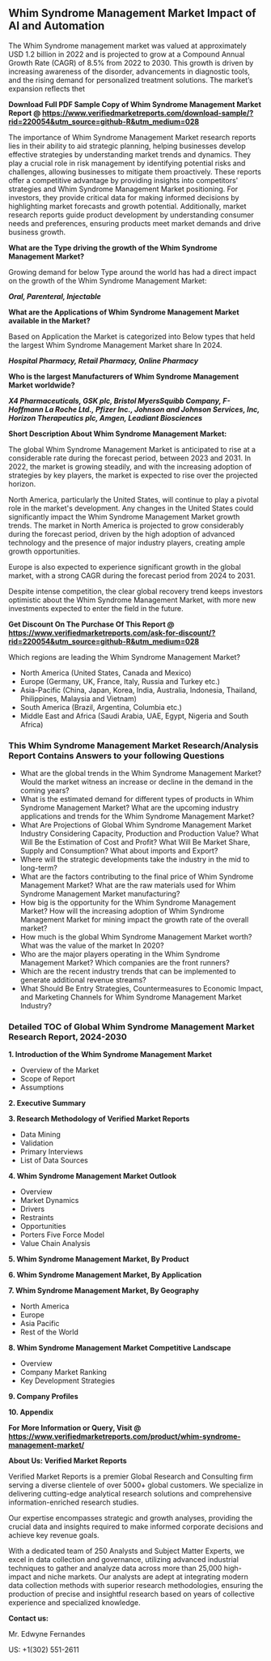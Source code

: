 <h2>Whim Syndrome Management Market Impact of AI and Automation</h2><p>The Whim Syndrome management market was valued at approximately USD 1.2 billion in 2022 and is projected to grow at a Compound Annual Growth Rate (CAGR) of 8.5% from 2022 to 2030. This growth is driven by increasing awareness of the disorder, advancements in diagnostic tools, and the rising demand for personalized treatment solutions. The market’s expansion reflects thet</p><p id="" class=""><strong>Download Full PDF Sample Copy of Whim Syndrome Management Market Report @ <a href="https://www.verifiedmarketreports.com/download-sample/?rid=220054&utm_source=github-R&utm_medium=028" target="_blank">https://www.verifiedmarketreports.com/download-sample/?rid=220054&utm_source=github-R&utm_medium=028</a></strong></p><p>The importance of&nbsp;Whim Syndrome Management Market research reports lies in their ability to aid strategic planning, helping businesses develop effective strategies by understanding market trends and dynamics. They play a crucial role in risk management by identifying potential risks and challenges, allowing businesses to mitigate them proactively. These reports offer a competitive advantage by providing insights into competitors' strategies and Whim Syndrome Management Market positioning. For investors, they provide critical data for making informed decisions by highlighting market forecasts and growth potential. Additionally, market research reports guide product development by understanding consumer needs and preferences, ensuring products meet market demands and drive business growth.</p><p><strong>What are the&nbsp;Type driving the growth of the Whim Syndrome Management Market?</strong></p><p id="" class="">Growing demand for below Type around the world has had a direct impact on the growth of the Whim Syndrome Management Market:</p><em><strong>Oral, Parenteral, lnjectable</strong></em></p><strong>What are the&nbsp;Applications&nbsp;of Whim Syndrome Management Market available in the Market?</strong></p><p id="" class="">Based on Application the Market is categorized into Below types that held the largest Whim Syndrome Management Market share In 2024.</p><em><strong>Hospital Pharmacy, Retail Pharmacy, Online Pharmacy</strong></em></p><strong>Who is the largest Manufacturers of Whim Syndrome Management Market worldwide?</strong></p><p><em><strong>X4 Pharmaceuticals, GSK plc, Bristol MyersSquibb Company, F-Hoffmann La Roche Ltd., Pfizer Inc., Johnson and Johnson Services, Inc, Horizon Therapeutics plc, Amgen, Leadiant Biosciences</strong></em></p><p id="" class=""><strong>Short Description About Whim Syndrome Management Market:</strong></p><p>The global Whim Syndrome Management Market is anticipated to rise at a considerable rate during the forecast period, between 2023 and 2031. In 2022, the market is growing steadily, and with the increasing adoption of strategies by key players, the market is expected to rise over the projected horizon.</p><p>North America, particularly the United States, will continue to play a pivotal role in the market's development. Any changes in the United States could significantly impact the Whim Syndrome Management Market growth trends. The market in North America is projected to grow considerably during the forecast period, driven by the high adoption of advanced technology and the presence of major industry players, creating ample growth opportunities.</p><p>Europe is also expected to experience significant growth in the global market, with a strong CAGR during the forecast period from 2024 to 2031.</p><p>Despite intense competition, the clear global recovery trend keeps investors optimistic about the Whim Syndrome Management Market, with more new investments expected to enter the field in the future.</p><p id="" class=""><strong>Get Discount On The Purchase Of This Report @ <a href="https://www.verifiedmarketreports.com/ask-for-discount/?rid=220054&utm_source=github-R&utm_medium=028" target="_blank">https://www.verifiedmarketreports.com/ask-for-discount/?rid=220054&utm_source=github-R&utm_medium=028</a></strong></p>Which regions are leading the Whim Syndrome Management Market?</p><ul><li>North America (United States, Canada and Mexico)</li><li>Europe (Germany, UK, France, Italy, Russia and Turkey etc.)</li><li>Asia-Pacific (China, Japan, Korea, India, Australia, Indonesia, Thailand, Philippines, Malaysia and Vietnam)</li><li>South America (Brazil, Argentina, Columbia etc.)</li><li>Middle East and Africa (Saudi Arabia, UAE, Egypt, Nigeria and South Africa)</li></ul><h3 id="" class="">This Whim Syndrome Management Market Research/Analysis Report Contains Answers to your following Questions</h3><ul><li>What are the global trends in the Whim Syndrome Management Market? Would the market witness an increase or decline in the demand in the coming years?</li><li>What is the estimated demand for different types of products in Whim Syndrome Management Market? What are the upcoming industry applications and trends for the Whim Syndrome Management Market?</li><li>What Are Projections of Global Whim Syndrome Management Market Industry Considering Capacity, Production and Production Value? What Will Be the Estimation of Cost and Profit? What Will Be Market Share, Supply and Consumption? What about imports and Export?</li><li>Where will the strategic developments take the industry in the mid to long-term?</li><li>What are the factors contributing to the final price of Whim Syndrome Management Market? What are the raw materials used for Whim Syndrome Management Market manufacturing?</li><li>How big is the opportunity for the Whim Syndrome Management Market? How will the increasing adoption of Whim Syndrome Management Market for mining impact the growth rate of the overall market?</li><li>How much is the global Whim Syndrome Management Market worth? What was the value of the market In 2020?</li><li>Who are the major players operating in the Whim Syndrome Management Market? Which companies are the front runners?</li><li>Which are the recent industry trends that can be implemented to generate additional revenue streams?</li><li>What Should Be Entry Strategies, Countermeasures to Economic Impact, and Marketing Channels for Whim Syndrome Management Market Industry?</li></ul><h3 id="" class="">Detailed TOC of Global Whim Syndrome Management Market Research Report, 2024-2030</h3><p id="" class=""><strong>1. Introduction of the Whim Syndrome Management Market</strong></p><ul><li>Overview of the Market</li><li>Scope of Report</li><li>Assumptions</li></ul><p id="" class=""><strong>2. Executive Summary</strong></p><p id="" class=""><strong>3. Research Methodology of Verified Market Reports</strong></p><ul><li>Data Mining</li><li>Validation</li><li>Primary Interviews</li><li>List of Data Sources</li></ul><p id="" class=""><strong>4. Whim Syndrome Management Market Outlook</strong></p><ul><li>Overview</li><li>Market Dynamics</li><li>Drivers</li><li>Restraints</li><li>Opportunities</li><li>Porters Five Force Model</li><li>Value Chain Analysis</li></ul><p id="" class=""><strong>5. Whim Syndrome Management Market, By Product</strong></p><p id="" class=""><strong>6. Whim Syndrome Management Market, By Application</strong></p><p id="" class=""><strong>7. Whim Syndrome Management Market, By Geography</strong></p><ul><li>North America</li><li>Europe</li><li>Asia Pacific</li><li>Rest of the World</li></ul><p id="" class=""><strong>8. Whim Syndrome Management Market Competitive Landscape</strong></p><ul><li>Overview</li><li>Company Market Ranking</li><li>Key Development Strategies</li></ul><p id="" class=""><strong>9. Company Profiles</strong></p><p id="" class=""><strong>10. Appendix</strong></p><p id="" class=""><strong>For More Information or Query, Visit @ <a href="https://www.verifiedmarketreports.com/product/whim-syndrome-management-market/" target="_blank">https://www.verifiedmarketreports.com/product/whim-syndrome-management-market/</a></strong></p><p id="" class=""><strong>About Us: Verified Market Reports</strong></p><p id="" class="">Verified Market Reports is a premier Global Research and Consulting firm serving a diverse clientele of over 5000+ global customers. We specialize in delivering cutting-edge analytical research solutions and comprehensive information-enriched research studies.</p><p id="" class="">Our expertise encompasses strategic and growth analyses, providing the crucial data and insights required to make informed corporate decisions and achieve key revenue goals.</p><p id="" class="">With a dedicated team of 250 Analysts and Subject Matter Experts, we excel in data collection and governance, utilizing advanced industrial techniques to gather and analyze data across more than 25,000 high-impact and niche markets. Our analysts are adept at integrating modern data collection methods with superior research methodologies, ensuring the production of precise and insightful research based on years of collective experience and specialized knowledge.</p><p id="" class=""><strong>Contact us:</strong></p><p id="" class="">Mr. Edwyne Fernandes</p><p id="" class="">US: +1(302) 551-2611</p>
